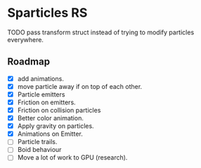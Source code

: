 # Sparticles RS

TODO pass transform struct instead of trying to modify particles everywhere.

## Roadmap
- [x] add animations.
- [x] move particle away if on top of each other.
- [x] Particle emitters
- [x] Friction on emitters.
- [x] Friction on collision particles
- [x] Better color animation.
- [x] Apply gravity on particles.
- [x] Animations on Emitter.
- [ ] Particle trails.
- [ ] Boid behaviour
- [ ] Move a lot of work to GPU (research).
